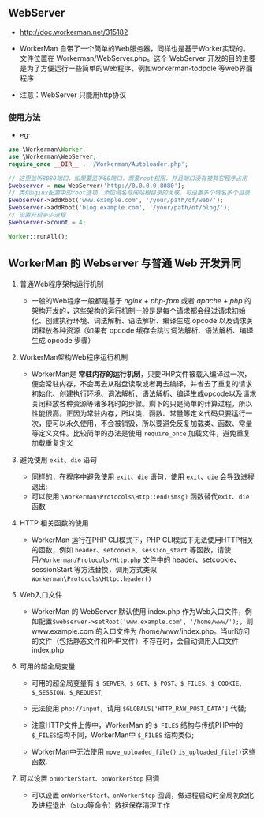 ## WebServer
* http://doc.workerman.net/315182

* WorkerMan 自带了一个简单的Web服务器，同样也是基于Worker实现的。文件位置在 Workerman/WebServer.php。这个 WebServer 开发的目的主要是为了方便运行一些简单的Web程序，例如workerman-todpole 等web界面程序

* 注意：WebServer 只能用http协议

### 使用方法
* eg:
```php
use \Workerman\Worker;
use \Workerman\WebServer;
require_once __DIR__ . '/Workerman/Autoloader.php';

// 这里监听8080端口，如果要监听80端口，需要root权限，并且端口没有被其它程序占用
$webserver = new WebServer('http://0.0.0.0:8080');
// 类似nginx配置中的root选项，添加域名与网站根目录的关联，可设置多个域名多个目录
$webserver->addRoot('www.example.com', '/your/path/of/web/');
$webserver->addRoot('blog.example.com', '/your/path/of/blog/');
// 设置开启多少进程
$webserver->count = 4;

Worker::runAll();
```

## WorkerMan 的 Webserver 与普通 Web 开发异同
1. 普通Web程序架构运行机制
    * 一般的Web程序一般都是基于 _nginx + php-fpm_ 或者 _apache + php_ 的架构开发的，这些架构的运行机制一般是是每个请求都会经过请求初始化、创建执行环境、词法解析、语法解析、编译生成 opcode 以及请求关闭释放各种资源（如果有 opcode 缓存会跳过词法解析、语法解析、编译生成 opcode 步骤）

2. WorkerMan架构Web程序运行机制
    * WorkerMan是 **常驻内存的运行机制**，只要PHP文件被载入编译过一次，便会常驻内存，不会再去从磁盘读取或者再去编译，并省去了重复的请求初始化、创建执行环境、词法解析、语法解析、编译生成opcode以及请求关闭释放各种资源等诸多耗时的步骤。剩下的只是简单的计算过程，所以性能很高。正因为常驻内存，所以类、函数、常量等定义代码只要运行一次，便可以永久使用，不会被销毁，所以要避免反复加载类、函数、常量等定义文件。比较简单的办法是使用 `require_once` 加载文件，避免重复加载重复定义

3. 避免使用 `exit`、`die` 语句
    * 同样的，在程序中避免使用 `exit`、`die` 语句，使用 `exit`、`die` 会导致进程退出;
    * 可以使用 `\Workerman\Protocols\Http::end($msg)` 函数替代`exit`、`die` 函数

4. HTTP 相关函数的使用
    * WorkerMan 运行在PHP CLI模式下，PHP CLI模式下无法使用HTTP相关的函数，例如 `header`、`setcookie`、`session_start` 等函数，请使用`/Workerman/Protocols/Http.php` 文件中的 header、setcookie、sessionStart 等方法替换，调用方式类似 `Workerman\Protocols\Http::header()`

5. Web入口文件
    * WorkerMan 的 WebServer 默认使用 index.php 作为Web入口文件，例如配置`$webserver->setRoot('www.example.com', '/home/www/');`，则www.example.com 的入口文件为 /home/www/index.php。当url访问的文件（包括静态文件和PHP文件）不存在时，会自动调用入口文件 index.php

6. 可用的超全局变量
    * 可用的超全局变量有 `$_SERVER、$_GET、$_POST、$_FILES、$_COOKIE、$_SESSION、$_REQUEST`;
    
    * 无法使用 `php://input`，请用 `$GLOBALS['HTTP_RAW_POST_DATA']` 代替;
    
    * 注意HTTP文件上传中，WorkerMan 的 `$_FILES` 结构与传统PHP中的 `$_FILES`结构不同，WorkerMan中 `$_FILES` 结构类似;
    
    * WorkerMan中无法使用 `move_uploaded_file()` `is_uploaded_file()`这些函数.

7. 可以设置 `onWorkerStart、onWorkerStop` 回调
    * 可以设置 `onWorkerStart、onWorkerStop` 回调，做进程启动时全局初始化及进程退出（stop等命令）数据保存清理工作
